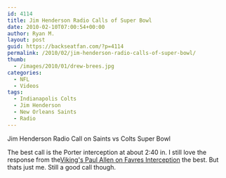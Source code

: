 ```yaml
---
id: 4114
title: Jim Henderson Radio Calls of Super Bowl
date: 2010-02-10T07:00:54+00:00
author: Ryan M.
layout: post
guid: https://backseatfan.com/?p=4114
permalink: /2010/02/jim-henderson-radio-calls-of-super-bowl/
thumb:
  - /images/2010/01/drew-brees.jpg
categories:
  - NFL
  - Videos
tags:
  - Indianapolis Colts
  - Jim Henderson
  - New Orleans Saints
  - Radio
---
```


<div class="entry">
  <p>
  </p>

  <p>
    Jim Henderson Radio Call on Saints vs Colts Super Bowl
  </p>

  <p>
    The best call is the Porter interception at about 2:40 in. I still love the response from the<a href="https://backseatfan.com/index.php/2010/01/paul-allen-radio-call-of-brett-favre-interception-in-4th-quarter/">Viking's Paul Allen on Favres Interception</a> the best. But thats just me. Still a good call though.
  </p>
</div>
